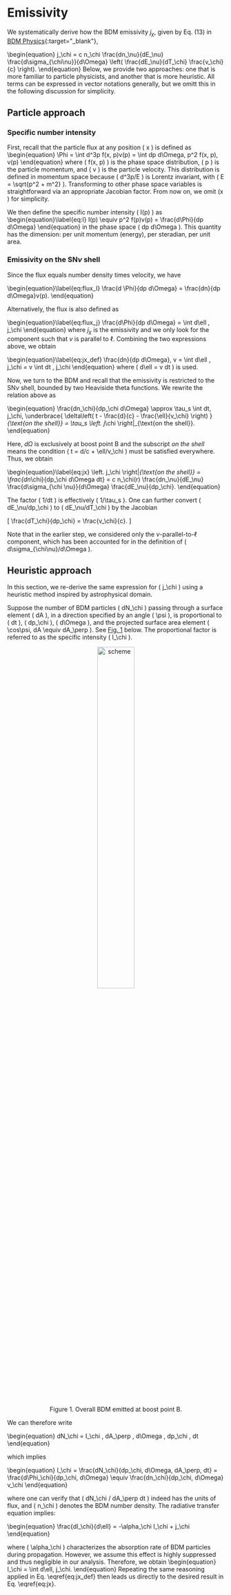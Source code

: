 <script>
window.MathJax = {
  tex: {
    tags: "ams"  // Auto-numbering, AMS based
  }
};
</script>

# Emissivity

We systematically derive how the BDM emissivity $j_\chi$, given by Eq. (13) in [BDM Physics](overview.md#emissivity-on-the-shell){:target="_blank"},

\begin{equation}
j_\chi = c n_\chi \frac{dn_\nu}{dE_\nu} \frac{d\sigma_{\chi\nu}}{d\Omega} \left( \frac{dE_\nu}{dT_\chi} \frac{v_\chi}{c} \right).
\end{equation} 
Below, we provide two approaches: one that is more familiar to particle physicists, and another that is more heuristic.
All terms can be expressed in vector notations generally, but we omitt this in the following discussion for simplicity.

## Particle approach

### Specific number intensity

First, recall that the particle flux at any position \( x \) is defined as  
\begin{equation}
\Phi = \int d^3p f(x, p)v(p) = \int dp d\Omega\, p^2 f(x, p)\, v(p)
\end{equation}
where \( f(x, p) \) is the phase space distribution, \( p  \) is the particle momentum, and \( v \) is the particle velocity. 
This distribution is defined in momentum space because \( d^3p/E \) is Lorentz invariant, with \( E = \sqrt{p^2 + m^2} \).
Transforming to other phase space variables is straightforward via an appropriate Jacobian factor. From now on, we omit \(x \) for simplicity.

We then define the specific number intensity \( I(p) \) as  
\begin{equation}\label{eq:I}
I(p) \equiv p^2 f(p)v(p) = \frac{d\\Phi}{dp d\Omega}
\end{equation} 
in the phase space \( dp d\Omega \). This quantity has the dimension: per unit momentum (energy), per steradian, per unit area.

### Emissivity on the SN$\nu$ shell

Since the flux equals number density times velocity, we have  

\begin{equation}\label{eq:flux_I}
\frac{d \Phi}{dp d\Omega} = \frac{dn}{dp d\Omega}v(p).
\end{equation}

Alternatively, the flux is also defined as  

\begin{equation}\label{eq:flux_j}
\frac{d\Phi}{dp d\Omega} = \int d\ell \, j_\chi
\end{equation}
where $j_\chi$ is the emissivity
and we only look for the component such that $v$ is parallel to $\ell$. Combining the two expressions above, we obtain  

\begin{equation}\label{eq:jx_def}
\frac{dn}{dp d\Omega}\, v = \int d\ell \, j_\chi = v \int dt \, j_\chi
\end{equation} 
where \( d\ell = v dt \) is used.

Now, we turn to the BDM and recall that the emissivity is restricted to the SN$\nu$ shell, bounded by two Heaviside theta functions. We rewrite the relation above as  

\begin{equation}
\frac{dn_\chi}{dp_\chi d\Omega} \approx \tau_s \int dt\, j_\chi\, \underbrace{ \delta\left( t - \frac{d}{c} - \frac{\ell}{v_\chi} \right) }_{\text{on the shell}} = \tau_s \left. j_\chi \right|_{\text{on the shell}}.
\end{equation}

Here, $d\Omega$ is exclusively at boost point $\mathsf{B}$ and the subscript *on the shell* means the condition \( t = d/c + \ell/v_\chi \) must be satisfied everywhere. 
Thus, we obtain 

\begin{equation}\label{eq:jx}
\left. j_\chi \right|_{\text{on the shell}} = \frac{dn_\chi}{dp_\chi d\Omega dt} = c n_\chi(r) \frac{dn_\nu}{dE_\nu} \frac{d\sigma_{\chi \nu}}{d\Omega} \frac{dE_\nu}{dp_\chi}.
\end{equation}

The factor \( 1/dt \) is effectively \( 1/\tau_s \). 
One can further convert \( dE_\nu/dp_\chi \) to \( dE_\nu/dT_\chi \) by the Jacobian  

\[
\frac{dT_\chi}{dp_\chi} = \frac{v_\chi}{c}.
\]

Note that in the earlier step, we considered only the $v$-parallel-to-$\ell$ component, which has been accounted for in the definition of \( d\sigma_{\chi\nu}/d\Omega \).




## Heuristic approach

In this section, we re-derive the same expression for \( j_\chi \) using a heuristic method inspired by astrophysical domain. 

Suppose the number of BDM particles \( dN_\chi \) passing through a surface element \( dA \), in a direction specified by an angle \( \psi \), is proportional to \( dt \), \( dp_\chi \), \( d\Omega \), and the projected surface area element \( \cos\psi\, dA \equiv dA_\perp \). 
See [Fig. 1](#emissivity) below. 
The proportional factor is referred to as the specific intensity \( I_\chi \).

<figure id="emissivity">
<center><img src="../../figs/emissivity.svg" alt="scheme" style="width: 45%;">
<figcaption>Figure 1. Overall BDM emitted at boost point B.
</figure>

We can therefore write

\begin{equation}
dN_\chi = I_\chi \, dA_\perp \, d\Omega \, dp_\chi \, dt
\end{equation}

which implies

\begin{equation}
I_\chi = \frac{dN_\chi}{dp_\chi\, d\Omega\, dA_\perp\, dt} = \frac{d\Phi_\chi}{dp_\chi\, d\Omega} \equiv \frac{dn_\chi}{dp_\chi\, d\Omega} v_\chi
\end{equation}

where one can verify that \( dN_\chi / dA_\perp dt \) indeed has the units of flux, and \( n_\chi \) denotes the BDM number density.
The radiative transfer equation implies:

\begin{equation}
\frac{dI_\chi}{d\ell} = -\alpha_\chi I_\chi + j_\chi
\end{equation}

where \( \alpha_\chi \) characterizes the absorption rate of BDM particles during propagation. However, we assume this effect is highly suppressed and thus negligible in our analysis. 
Therefore, we obtain
\begin{equation}
I_\chi = \int d\ell\, j_\chi.
\end{equation}
Repeating the same reasoning applied in Eq. \eqref{eq:jx_def} then leads us directly to the desired result in Eq. \eqref{eq:jx}.
